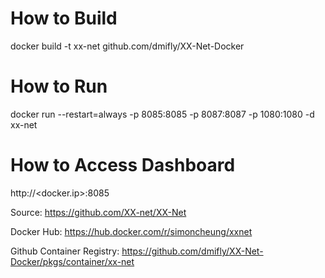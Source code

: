 # How to Build
docker build -t xx-net github.com/dmifly/XX-Net-Docker

# How to Run
docker run --restart=always -p 8085:8085 -p 8087:8087 -p 1080:1080 -d xx-net

# How to Access Dashboard
http://<docker.ip>:8085

Source:
https://github.com/XX-net/XX-Net

Docker Hub:
https://hub.docker.com/r/simoncheung/xxnet

Github Container Registry:
https://github.com/dmifly/XX-Net-Docker/pkgs/container/xx-net
